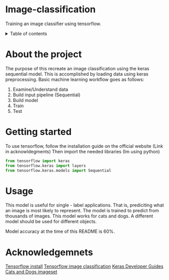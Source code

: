 # Image-classification

Training an image classifier using tensorflow.

<details>
  <summary>Table of contents</summary>
  
  1. [About the project](#-About-the-project)
  2. [Getting started](#-Getting-started)
  3. [Usage](#-Usage)
  4. [Acknowledgemnets](#-Acknowledgemnets)
  
</details> 


# About the project
The purpose of this recreate an image classification using the keras sequential model.
This is accomplished by loading data using keras preprocessing. 
Basic machine learning workflow goes as follows:
1. Examine/Understand data
2. Build input pipeline (Sequential)
3. Build model
4. Train
5. Test

# Getting started

To use tensorflow, follow the installation guide on the official website (Link in acknowldegments)
Then import the needed libraries (Im using python) 

```python
from tensorflow import keras
from tensorflow.keras import layers
from tensorflow.keras.models import Sequential
```

# Usage

This model is useful for single - label applications. That is, prediciting what an image is most likely to represent. The model is trained to predict from thousands of images. This model works for cats and dogs. A different model should be used for different objects.

Model accuracy at the time of this README is 60%.

# Acknowledgemnets
[Tensorflow install](https://www.tensorflow.org/install)
[Tensorflow image classification](https://www.tensorflow.org/tutorials/images/classification)
[Keras Developer Guides](https://keras.io/guides/)
[Cats and Dogs imageset](https://www.kaggle.com/datasets)
